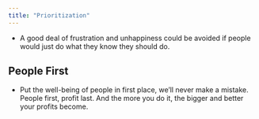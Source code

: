 ```yaml
---
title: "Prioritization"
---
```


- A good deal of frustration and unhappiness could be avoided if people would just do what they know they should do.

## People First
- Put the well-being of people in first place, we’ll never make a mistake. People first, profit last. And the more you do it, the bigger and better your profits become.